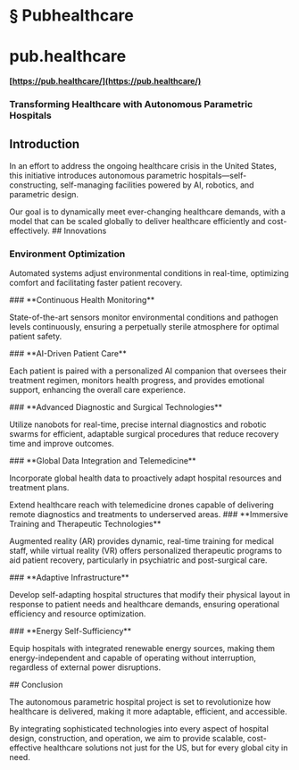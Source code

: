 # § Pubhealthcare

# pub.healthcare

**[https://pub.healthcare/](https://pub.healthcare/)**

### Transforming Healthcare with Autonomous Parametric Hospitals
<!-- TODO: Fix heading hierarchy - level 3 after level 1 -->

## Introduction

In an effort to address the ongoing healthcare crisis in the United States, this initiative introduces autonomous parametric hospitals—self-constructing, self-managing facilities powered by AI, robotics, and parametric design.
<!-- TODO: Break into shorter sentences (43 words > 15) --> Our goal is to dynamically meet ever-changing healthcare demands, with a model that can be scaled globally to deliver healthcare efficiently and cost-effectively.
<!-- TODO: Break into shorter sentences (23 words > 15) --> ## Innovations

### **Environment Optimization**
Automated systems adjust environmental conditions in real-time, optimizing comfort and facilitating faster patient recovery.
<!-- TODO: Break into shorter sentences (19 words > 15) --> ### **Continuous Health Monitoring**
State-of-the-art sensors monitor environmental conditions and pathogen levels continuously, ensuring a perpetually sterile atmosphere for optimal patient safety.
<!-- TODO: Break into shorter sentences (22 words > 15) --> ### **AI-Driven Patient Care**
Each patient is paired with a personalized AI companion that oversees their treatment regimen, monitors health progress, and provides emotional support, enhancing the overall care experience.
<!-- TODO: Break into shorter sentences (30 words > 15) --> ### **Advanced Diagnostic and Surgical Technologies**
Utilize nanobots for real-time, precise internal diagnostics and robotic swarms for efficient, adaptable surgical procedures that reduce recovery time and improve outcomes.
<!-- TODO: Break into shorter sentences (28 words > 15) --> ### **Global Data Integration and Telemedicine**
Incorporate global health data to proactively adapt hospital resources and treatment plans.
<!-- TODO: Break into shorter sentences (18 words > 15) --> Extend healthcare reach with telemedicine drones capable of delivering remote diagnostics and treatments to underserved areas.
<!-- TODO: Break into shorter sentences (16 words > 15) --> ### **Immersive Training and Therapeutic Technologies**
Augmented reality (AR) provides dynamic, real-time training for medical staff, while virtual reality (VR) offers personalized therapeutic programs to aid patient recovery, particularly in psychiatric and post-surgical care.
<!-- TODO: Break into shorter sentences (34 words > 15) --> ### **Adaptive Infrastructure**
Develop self-adapting hospital structures that modify their physical layout in response to patient needs and healthcare demands, ensuring operational efficiency and resource optimization.
<!-- TODO: Break into shorter sentences (26 words > 15) --> ### **Energy Self-Sufficiency**
Equip hospitals with integrated renewable energy sources, making them energy-independent and capable of operating without interruption, regardless of external power disruptions.
<!-- TODO: Break into shorter sentences (24 words > 15) --> ## Conclusion

The autonomous parametric hospital project is set to revolutionize how healthcare is delivered, making it more adaptable, efficient, and accessible.
<!-- TODO: Break into shorter sentences (22 words > 15) --> By integrating sophisticated technologies into every aspect of hospital design, construction, and operation, we aim to provide scalable, cost-effective healthcare solutions not just for the US, but for every global city in need.
<!-- TODO: Break into shorter sentences (33 words > 15) -->